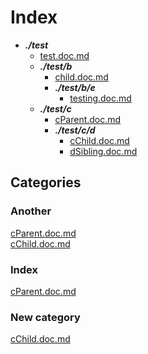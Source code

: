 # Index 

* ***./test***
	* [test.doc.md](./test/test.doc.md)
	* ***./test/b***
		* [child.doc.md](./test/b/child.doc.md)
		* ***./test/b/e***
			* [testing.doc.md](./test/b/e/testing.doc.md)
	* ***./test/c***
		* [cParent.doc.md](./test/c/cParent.doc.md)
		* ***./test/c/d***
			* [cChild.doc.md](./test/c/d/cChild.doc.md)
			* [dSibling.doc.md](./test/c/d/dSibling.doc.md)


## Categories


### Another

[cParent.doc.md](./test/c/cParent.doc.md)  
[cChild.doc.md](./test/c/d/cChild.doc.md)  

### Index

[cParent.doc.md](./test/c/cParent.doc.md)  

### New category

[cChild.doc.md](./test/c/d/cChild.doc.md)  